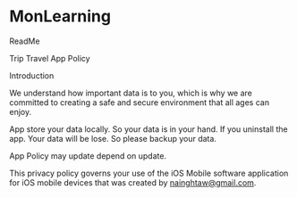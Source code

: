 # MonLearning

ReadMe

Trip Travel App Policy

Introduction

We understand how important data is to you, which is why we are committed to creating a safe and secure environment that all ages can enjoy.

App store your data locally. So your data is in your hand. If you uninstall the app. Your data will be lose. So please backup your data.

App Policy may update depend on update.

This privacy policy governs your use of the iOS Mobile software application for iOS mobile devices that was created by nainghtaw@gmail.com.
